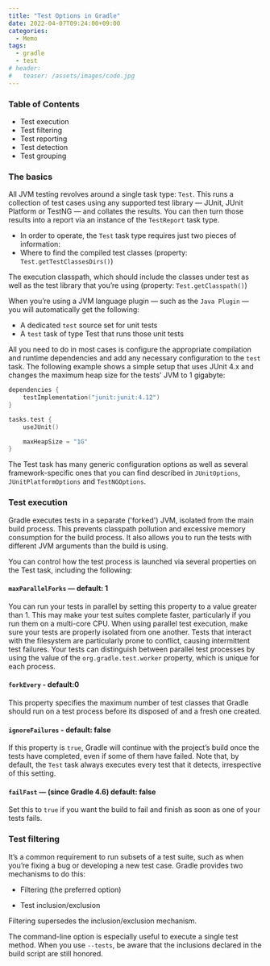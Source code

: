 ```yaml
---
title: "Test Options in Gradle"
date: 2022-04-07T09:24:00+09:00
categories:
  - Memo
tags:
  - gradle
  - test
# header:
#   teaser: /assets/images/code.jpg
---
```

### Table of Contents
* Test execution
* Test filtering
* Test reporting
* Test detection
* Test grouping

### The basics
All JVM testing revolves around a single task type: `Test`. This runs a collection of test cases using any supported test library — JUnit, JUnit Platform or TestNG — and collates the results. You can then turn those results into a report via an instance of the `TestReport` task type.

* In order to operate, the `Test` task type requires just two pieces of information:
* Where to find the compiled test classes (property: `Test.getTestClassesDirs()`)

The execution classpath, which should include the classes under test as well as the test library that you’re using (property: `Test.getClasspath()`)

When you’re using a JVM language plugin — such as the `Java Plugin` — you will automatically get the following:

* A dedicated `test` source set for unit tests
* A `test` task of type Test that runs those unit tests

All you need to do in most cases is configure the appropriate compilation and runtime dependencies and add any necessary configuration to the `test` task. The following example shows a simple setup that uses JUnit 4.x and changes the maximum heap size for the tests' JVM to 1 gigabyte:

```kotlin
dependencies {
    testImplementation("junit:junit:4.12")
}

tasks.test {
    useJUnit()

    maxHeapSize = "1G"
}
```

The Test task has many generic configuration options as well as several framework-specific ones that you can find described in `JUnitOptions`, `JUnitPlatformOptions` and `TestNGOptions`.

### Test execution
Gradle executes tests in a separate ('forked') JVM, isolated from the main build process. This prevents classpath pollution and excessive memory consumption for the build process. It also allows you to run the tests with different JVM arguments than the build is using.

You can control how the test process is launched via several properties on the Test task, including the following:

#### `maxParallelForks` — default: 1
You can run your tests in parallel by setting this property to a value greater than 1. This may make your test suites complete faster, particularly if you run them on a multi-core CPU. When using parallel test execution, make sure your tests are properly isolated from one another. Tests that interact with the filesystem are particularly prone to conflict, causing intermittent test failures. Your tests can distinguish between parallel test processes by using the value of the `org.gradle.test.worker` property, which is unique for each process.

#### `forkEvery` - default:0
This property specifies the maximum number of test classes that Gradle should run on a test process before its disposed of and a fresh one created.

#### `ignoreFailures` - default: false
If this property is `true`, Gradle will continue with the project’s build once the tests have completed, even if some of them have failed. Note that, by default, the `Test` task always executes every test that it detects, irrespective of this setting.

#### `failFast` —  (since Gradle 4.6) default: false
Set this to `true` if you want the build to fail and finish as soon as one of your tests fails.

### Test filtering
It’s a common requirement to run subsets of a test suite, such as when you’re fixing a bug or developing a new test case. Gradle provides two mechanisms to do this:

* Filtering (the preferred option)

* Test inclusion/exclusion

Filtering supersedes the inclusion/exclusion mechanism.

The command-line option is especially useful to execute a single test method. When you use `--tests`, be aware that the inclusions declared in the build script are still honored.

